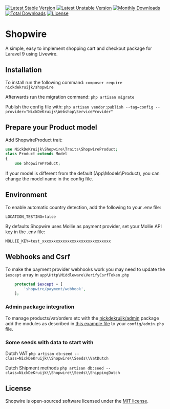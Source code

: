 [![Latest Stable Version](https://poser.pugx.org/nickdekruijk/shopwire/v/stable)](https://packagist.org/packages/nickdekruijk/shopwire)
[![Latest Unstable Version](https://poser.pugx.org/nickdekruijk/shopwire/v/unstable)](https://packagist.org/packages/nickdekruijk/shopwire)
[![Monthly Downloads](https://poser.pugx.org/nickdekruijk/shopwire/d/monthly)](https://packagist.org/packages/nickdekruijk/shopwire)
[![Total Downloads](https://poser.pugx.org/nickdekruijk/shopwire/downloads)](https://packagist.org/packages/nickdekruijk/shopwire)
[![License](https://poser.pugx.org/nickdekruijk/shopwire/license)](https://packagist.org/packages/nickdekruijk/shopwire)

# Shopwire
A simple, easy to implement shopping cart and checkout package for Laravel 9 using Livewire.

## Installation
To install run the following command:
`composer require nickdekruijk/shopwire`

Afterwards run the migration command:
`php artisan migrate`

Publish the config file with:
`php artisan vendor:publish --tag=config --provider="NickDeKruijk\Webshop\ServiceProvider"`

## Prepare your Product model
Add ShopwireProduct trait:
```php
use NickDeKruijk\Shopwire\Traits\ShopwireProduct;
class Product extends Model
{
    use ShopwireProduct;
```
If your model is different from the default (App\Models\Product), you can change the model name in the config file.

## Environment
To enable automatic country detection, add the following to your .env file:
```
LOCATION_TESTING=false
```
By defaults Shopwire uses Mollie as payment provider, set your Mollie API key in the .env file:
```
MOLLIE_KEY=test_xxxxxxxxxxxxxxxxxxxxxxxxxxxxxx
```

## Webhooks and Csrf
To make the payment provider webhooks work you may need to update the `$except` array in `app\Http\Middleware\VerifyCsrfToken.php`
```php
    protected $except = [
        'shopwire/payment/webhook',
    ];
```

### Admin package integration
To manage products/vat/orders etc with the [nickdekruijk/admin](https://github.com/nickdekruijk/admin) package add the modules as described in [this example file](https://github.com/nickdekruijk/webshop/blob/master/src/examples/admin.md) to your `config/admin.php` file.

### Some seeds with data to start with
Dutch VAT
`php artisan db:seed --class=NickDeKruijk\\Shopwire\\Seeds\\VatDutch`

Dutch Shipment methods
`php artisan db:seed --class=NickDeKruijk\\Shopwire\\Seeds\\ShippingDutch`

<!-- Dutch Discounts
`php artisan db:seed --class=NickDeKruijk\\Shopwire\\Seeds\\DiscountsDutch` -->

## License
Shopwire is open-sourced software licensed under the [MIT license](https://opensource.org/licenses/MIT).
